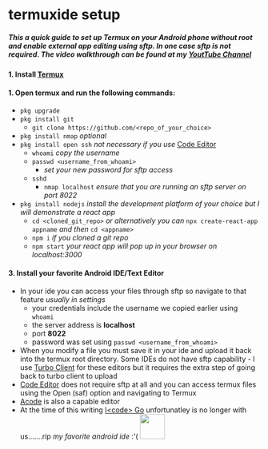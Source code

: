 # termuxide setup
##### This a quick guide to set up Termux on your Android phone without root and enable external app editing using sftp. In one case sftp is not required. The video walkthrough can be found at my [YoutTube Channel](https://www.youtube.com/channel/UCZ1yOrvsayx55WHRplV76Kg)

#### 1. Install [Termux](https://play.google.com/store/apps/details?id=com.termux)

#### 1. Open termux and run the following commands:
  
  * `pkg upgrade`
  * `pkg install git`
    * `git clone https://github.com/<repo_of_your_choice>` 
  * `pkg install nmap`  _optional_
  * `pkg install open ssh`  _not necessary if you use_ [Code Editor](https://play.google.com/store/apps/details?id=com.rhmsoft.code)
    * `whoami`  _copy the username_
    * `passwd <username_from_whoami>`
      * _set your new password for sftp access_
    * `sshd`
      * `nmap localhost`  _ensure that you are running an sftp server on port 8022_
  * `pkg install nodejs`  _install the development platform of your choice but I will demonstrate a react app_
    * `cd <cloned_git_repo>` _or alternatively you can_  `npx create-react-app appname`  _and then_  `cd <appname>`
    * `npm i` _if you cloned a git repo_
    * `npm start`  _your react app will pop up in your browser on localhost:3000_
#### 3. Install your favorite Android IDE/Text Editor
  
  * In your ide you can access your files through sftp so navigate to that feature _usually in settings_
    * your credentials include the username we copied earlier using `whoami`
    * the server address is __localhost__
    * port __8022__
    * password was set using `passwd <username_from_whoami>`
  * When you modify a file you must save it in your ide and upload it back into the termux root directory. Some IDEs do not have sftp capability - I use  [Turbo Client](https://play.google.com/store/apps/details?id=turbo.client) for these editors but it requires the extra step of going back to turbo client to upload
  * [Code Editor](https://play.google.com/store/apps/details?id=com.rhmsoft.code) does not require sftp at all and you can access termux files using the Open (saf) option and navigating to Termux 
  * [Acode](https://play.google.com/store/apps/details?id=com.foxdebug.acode) is also a capable editor 
  * At the time of this writing [I\<code\> Go](https://play.google.com/store/apps/developer?id=TwoSevenTwo+Development) unfortunatley is no longer with us.......rip _my favorite android ide_ :'( <img src='https://dl1.cbsistatic.com/i/2019/06/10/2edbc819-b1ca-4d82-bd05-280579e09e71/3944ca6412e93e6c89648125b36fdafa/imgingest-7322281283442131209.png' width='50'>
      
